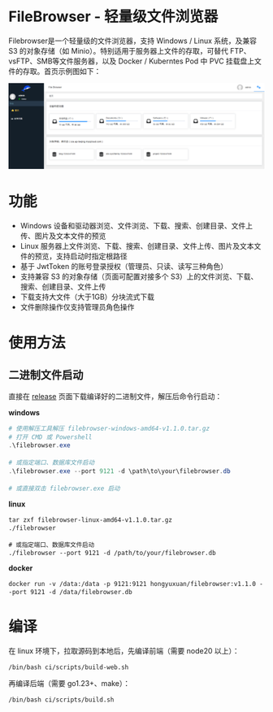 # FileBrowser - 轻量级文件浏览器

Filebrowser是一个轻量级的文件浏览器，支持 Windows / Linux 系统，及兼容 S3 的对象存储（如 Minio）。特别适用于服务器上文件的存取，可替代 FTP、vsFTP、SMB等文件服务器，以及 Docker / Kuberntes Pod 中 PVC 挂载盘上文件的存取。首页示例图如下：

![home](ui/public/images/home.png)

# 功能
- Windows 设备和驱动器浏览、文件浏览、下载、搜索、创建目录、文件上传、图片及文本文件的预览
- Linux 服务器上文件浏览、下载、搜索、创建目录、文件上传、图片及文本文件的预览，支持启动时指定根路径
- 基于 JwtToken 的账号登录授权（管理员、只读、读写三种角色）
- 支持兼容 S3 的对象存储（页面可配置对接多个 S3）上的文件浏览、下载、搜索、创建目录、文件上传
- 下载支持大文件（大于1GB）分块流式下载
- 文件删除操作仅支持管理员角色操作

# 使用方法
## 二进制文件启动
直接在 [release](http://github.com/hongyuxuan/filebrowser/releases) 页面下载编译好的二进制文件，解压后命令行启动：

<b>windows</b>
```powershell
# 使用解压工具解压 filebrowser-windows-amd64-v1.1.0.tar.gz
# 打开 CMD 或 Powershell
.\filebrowser.exe

# 或指定端口、数据库文件启动
.\filebrowser.exe --port 9121 -d \path\to\your\filebrowser.db

# 或直接双击 filebrowser.exe 启动
```
<b>linux</b>
```shell
tar zxf filebrowser-linux-amd64-v1.1.0.tar.gz
./filebrowser 

# 或指定端口、数据库文件启动
./filebrowser --port 9121 -d /path/to/your/filebrowser.db
```

<b>docker</b>
```shell
docker run -v /data:/data -p 9121:9121 hongyuxuan/filebrowser:v1.1.0 --port 9121 -d /data/filebrowser.db
```

# 编译
在 linux 环境下，拉取源码到本地后，先编译前端（需要 node20 以上）：
```shell
/bin/bash ci/scripts/build-web.sh
```

再编译后端（需要 go1.23+、make）：
```shell
/bin/bash ci/scripts/build.sh
```